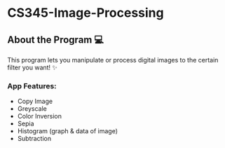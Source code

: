 # CS345-Image-Processing
## About the Program 💻
This program lets you manipulate or process digital images to the certain filter you want! :sparkles:

### **App Features:**
- Copy Image
- Greyscale
- Color Inversion
- Sepia
- Histogram (graph & data of image)
- Subtraction
